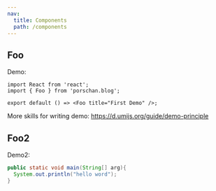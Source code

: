 ```yaml
---
nav:
  title: Components
  path: /components
---
```


## Foo

Demo:

```tsx
import React from 'react';
import { Foo } from 'porschan.blog';

export default () => <Foo title="First Demo" />;
```

More skills for writing demo: https://d.umijs.org/guide/demo-principle

## Foo2

Demo2:

```java
public static void main(String[] arg){
  System.out.println("hello word");
}
```

